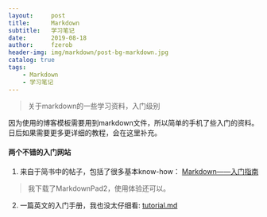 ```yaml
---
layout:     post
title:      Markdown
subtitle:   学习笔记
date:       2019-08-18
author:     fzerob
header-img: img/markdown/post-bg-markdown.jpg
catalog: true
tags:
    - Markdown
    - 学习笔记
---
```


> 关于markdown的一些学习资料，入门级别
> 
因为使用的博客模板需要用到markdown文件，所以简单的手机了些入门的资料。日后如果需要更多更详细的教程，会在这里补充。

#### 两个不错的入门网站
1) 来自于简书中的帖子，包括了很多基本know-how： [Markdown——入门指南](https://www.jianshu.com/p/1e402922ee32)

>我下载了MarkdownPad2，使用体验还可以。


2) 一篇英文的入门手册，我也没太仔细看: [tutorial.md](https://agea.github.io/tutorial.md/)
